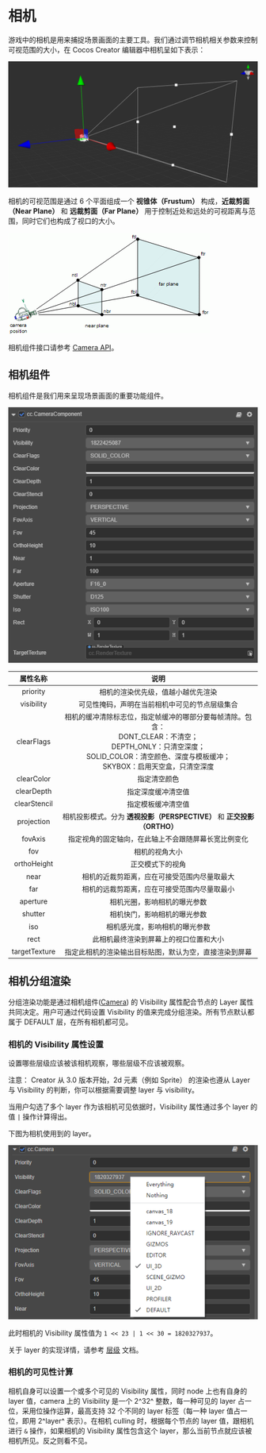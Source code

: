 # 相机

游戏中的相机是用来捕捉场景画面的主要工具。我们通过调节相机相关参数来控制可视范围的大小，在 Cocos Creator 编辑器中相机呈如下表示：

![camera](camera/camera.png)

相机的可视范围是通过 6 个平面组成一个 **视锥体（Frustum）** 构成，**近裁剪面（Near Plane）** 和 **远裁剪面（Far Plane）** 用于控制近处和远处的可视距离与范围，同时它们也构成了视口的大小。

![camera view](camera/camera-view.gif)

相机组件接口请参考 [Camera API](../../../api/zh/classes/component_camera.camera.html)。

## 相机组件

相机组件是我们用来呈现场景画面的重要功能组件。

![camera component](camera-component.png)

| 属性名称 | 说明 |
|:-------:|:---:|
| priority | 相机的渲染优先级，值越小越优先渲染 |
| visibility | 可见性掩码，声明在当前相机中可见的节点层级集合 |
| clearFlags | 相机的缓冲清除标志位，指定帧缓冲的哪部分要每帧清除。包含：<br>DONT_CLEAR：不清空；<br>DEPTH_ONLY：只清空深度；<br> SOLID_COLOR：清空颜色、深度与模板缓冲；<br> SKYBOX：启用天空盒，只清空深度 |
| clearColor | 指定清空颜色 |
| clearDepth | 指定深度缓冲清空值 |
| clearStencil | 指定模板缓冲清空值 |
| projection | 相机投影模式。分为 **透视投影（PERSPECTIVE）** 和 **正交投影（ORTHO）** |
| fovAxis | 指定视角的固定轴向，在此轴上不会跟随屏幕长宽比例变化 |
| fov | 相机的视角大小 |
| orthoHeight | 正交模式下的视角 |
| near | 相机的近裁剪距离，应在可接受范围内尽量取最大 |
| far | 相机的远裁剪距离，应在可接受范围内尽量取最小 |
| aperture | 相机光圈，影响相机的曝光参数 |
| shutter | 相机快门，影响相机的曝光参数 |
| iso | 相机感光度，影响相机的曝光参数 |
| rect | 此相机最终渲染到屏幕上的视口位置和大小 |
| targetTexture | 指定此相机的渲染输出目标贴图，默认为空，直接渲染到屏幕 |

## 相机分组渲染

分组渲染功能是通过相机组件([Camera](../../editor/components/camera-component.md)) 的 Visibility 属性配合节点的 Layer 属性共同决定。用户可通过代码设置 Visibility 的值来完成分组渲染。所有节点默认都属于 DEFAULT 层，在所有相机都可见。

### 相机的 Visibility 属性设置

设置哪些层级应该被该相机观察，哪些层级不应该被观察。

注意： Creator 从 3.0 版本开始，2d 元素（例如 Sprite） 的渲染也遵从 Layer 与 Visibility 的判断，你可以根据需要调整 layer 与 visibility。

当用户勾选了多个 layer 作为该相机可见依据时，Visibility 属性通过多个 layer 的值 ` | ` 操作计算得出。

下图为相机使用到的 layer。

![camera visibility gizmo](camera-visibility-gizmo.png)

此时相机的 Visibility 属性值为 ` 1 << 23 | 1 << 30 = 1820327937 `。

关于 layer 的实现详情，请参考 [层级](../../concepts/scene/layer.md) 文档。

### 相机的可见性计算

相机自身可以设置一个或多个可见的 Visibility 属性，同时 node 上也有自身的 layer 值，camera 上的 Visibility 是一个 2^32^ 整数，每一种可见的 layer 占一位，采用位操作运算，最高支持 32 个不同的 layer 标签（每一种 layer 值占一位，即用 2^layer^ 表示）。在相机 culling 时，根据每个节点的 layer 值，跟相机进行 ` & ` 操作，如果相机的 Visibility 属性包含这个 layer，那么当前节点就应该被相机所见。反之则看不见。
